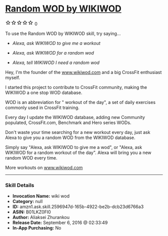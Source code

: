# [Random WOD by WIKIWOD](http://alexa.amazon.com/#skills/amzn1.ask.skill.2596947d-165b-4922-be2b-dcb23d6766a3)
![0 stars](../../images/ic_star_border_black_18dp_1x.png)![0 stars](../../images/ic_star_border_black_18dp_1x.png)![0 stars](../../images/ic_star_border_black_18dp_1x.png)![0 stars](../../images/ic_star_border_black_18dp_1x.png)![0 stars](../../images/ic_star_border_black_18dp_1x.png) 0

To use the Random WOD by WIKIWOD skill, try saying...

* *Alexa, ask WIKIWOD to give me a workout*

* *Alexa, ask WIKIWOD for a random wod*

* *Alexa, tell WIKIWOD I need a random wod*

Hey, I'm the founder of the www.wikiwod.com and a big CrossFit enthusiast myself. 

I started this project to contribute to CrossFit community, making the WIKIWOD a one stop WOD database.

WOD is an abbreviation for " workout of the day", a set of daily exercises commonly used in CrossFit training.

Every day I update the WIKIWOD database, adding new Community populated, CrossFit.com, Benchmark and Hero series WODs. 

Don't waste your time searching for a new workout every day, just ask Alexa to give you a random WOD from the WIKIWOD database. 

Simply say "Alexa, ask WIKIWOD to give me a wod", or "Alexa, ask WIKIWOD for a random workout of the day". Alexa will bring you a new random WOD every time.

More workouts on www.wikiwod.com

***

### Skill Details

* **Invocation Name:** wiki wod
* **Category:** null
* **ID:** amzn1.ask.skill.2596947d-165b-4922-be2b-dcb23d6766a3
* **ASIN:** B01LKZ0FI0
* **Author:** Aliaksei Zhurankou
* **Release Date:** September 6, 2016 @ 02:33:49
* **In-App Purchasing:** No
